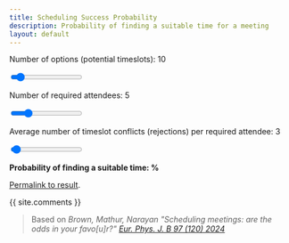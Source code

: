 ```yaml
---
title: Scheduling Success Probability
description: Probability of finding a suitable time for a meeting
layout: default
---
```


<script src="https://cdn.jsdelivr.net/npm/chart.js" defer></script>

Number of options (potential timeslots): <span id="l">10</span>

<input type="range" min="1" max="100" value="10" class="slider" id="slots">

Number of required attendees: <span id="m">5</span>

<input type="range" min="1" max="20" value="5" class="slider" id="respondents">

Average number of timeslot conflicts (rejections) per required attendee: <span id="r">3</span>

<input type="range" min="0" max="100" value="3" class="slider" id="conflicts">

**Probability of finding a suitable time: <span id="probability"></span>%**

<div><canvas id="barChart"></canvas></div>

<a id="link" href=".">Permalink to result</a>.

{{ site.comments }}

> Based on *Brown, Mathur, Narayan "Scheduling meetings: are the odds in your favo[u]r?"* [*Eur. Phys. J. B 97 (120) 2024*](https://doi.org/10.1140/epjb/s10051-024-00742-z)

<script>
var l = document.getElementById("slots");
var m = document.getElementById("respondents");
var r = document.getElementById("conflicts");
var p = document.getElementById("probability");
// Set default values from URL parameters
var matches = /l=([0-9]+)/.exec(window.location.search);
l.value = matches ? parseInt(matches[1]) : 10;
matches = /m=([0-9]+)/.exec(window.location.search);
m.value = matches ? parseInt(matches[1]) : 5;
matches = /r=([0-9]+)/.exec(window.location.search);
r.value = matches ? parseInt(matches[1]) : 3;

function factorial(n) {
  return n > 1 ? n * factorial(n - 1) : 1;
}
function getProb(l, m, r, g) {
  // g: number of conflicts
  var prob = 0;
  for (var j = 0; j <= l - r - g; j++) {
    prob += Math.pow(-1, j) * factorial(l) / factorial(j) / factorial(g) / factorial(l - g - j) * Math.pow(
      factorial(l - r) * factorial(l - g - j) / factorial(l) / factorial(l - r - g - j),
      m
    );
  }
  return prob;
}
// wait for chart.js
document.addEventListener("DOMContentLoaded", () => {
  var chart = new Chart(document.getElementById('barChart'), {
    type: 'bar',
    data: {
      labels: Array.from({length: l.value - r.value + 1}, (_, g) => g),
      datasets: [{
        label: "Probability (y-axis) of number of conflicts (x-axis)",
        data: Array.from({length: l.value}, (_, g) => 0)}]},
    options: {
      scales: {y: {beginAtZero: true, min: 0, max: 100}}}});
  function update() {
    document.getElementById("l").innerHTML = l.value;
    document.getElementById("m").innerHTML = m.value;
    document.getElementById("r").innerHTML = r.value;
    r.max = l.value;
    chart.data.labels = Array.from({length: l.value - r.value + 1}, (_, g) => g);
    chart.data.datasets[0].data = Array.from({length: l.value - r.value + 1}, (_, g) => {
      return getProb(l.value, m.value, r.value, g) * 100;
    });
    chart.update();
    p.innerHTML = Math.round(100 * (1 - getProb(l.value, m.value, r.value, 0)));
    document.getElementById("link").href = "./?l=" + l.value + "&m=" + m.value + "&r=" + r.value;
  }

  update();
  l.oninput = m.oninput = r.oninput = update;
});
</script>
